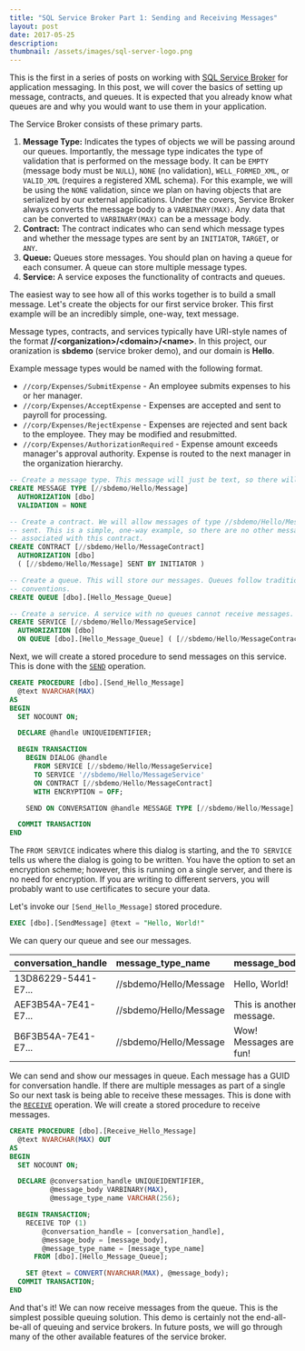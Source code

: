 ```yaml
---
title: "SQL Service Broker Part 1: Sending and Receiving Messages"
layout: post
date: 2017-05-25
description:
thumbnail: /assets/images/sql-server-logo.png
---
```


This is the first in a series of posts on working with [SQL Service Broker](https://docs.microsoft.com/en-us/sql/database-engine/configure-windows/sql-server-service-broker) for application messaging. In this post, we will cover the basics of setting up message, contracts, and queues. It is expected that you already know what queues are and why you would want to use them in your application.

The Service Broker consists of these primary parts.

1. **Message Type:** Indicates the types of objects we will be passing around our queues. Importantly, the message type indicates the type of validation that is performed on the message body. It can be `EMPTY` (message body must be `NULL`), `NONE` (no validation), `WELL_FORMED_XML`, or `VALID_XML` (requires a registered XML schema). For this example, we will be using the `NONE` validation, since we plan on having objects that are serialized by our external applications. Under the covers, Service Broker always converts the message body to a `VARBINARY(MAX)`. Any data that can be converted to `VARBINARY(MAX)` can be a message body.
2. **Contract:** The contract indicates who can send which message types and whether the message types are sent by an `INITIATOR`, `TARGET`, or `ANY`.
3. **Queue:** Queues store messages. You should plan on having a queue for each consumer. A queue can store multiple message types.
4. **Service:** A service exposes the functionality of contracts and queues.

The easiest way to see how all of this works together is to build a small message. Let's create the objects for our first service broker. This first example will be an incredibly simple, one-way, text message.

Message types, contracts, and services typically have URI-style names of the format **//&lt;organization&gt;/&lt;domain&gt;/&lt;name&gt;**. In this project, our oranization is **sbdemo** (service broker demo), and our domain is **Hello**.

Example message types would be named with the following format.

-   `//corp/Expenses/SubmitExpense` - An employee submits expenses to his or her manager.
-   `//corp/Expenses/AcceptExpense` - Expenses are accepted and sent to payroll for processing.
-   `//corp/Expenses/RejectExpense` - Expenses are rejected and sent back to the employee. They may be modified and resubmitted.
-   `//corp/Expenses/AuthorizationRequired` - Expense amount exceeds manager's approval authority. Expense is routed to the next manager in the organization hierarchy.

```sql
-- Create a message type. This message will just be text, so there will be no validation.
CREATE MESSAGE TYPE [//sbdemo/Hello/Message]
  AUTHORIZATION [dbo]
  VALIDATION = NONE

-- Create a contract. We will allow messages of type //sbdemo/Hello/Message to be
-- sent. This is a simple, one-way example, so there are no other message types
-- associated with this contract.
CREATE CONTRACT [//sbdemo/Hello/MessageContract]
  AUTHORIZATION [dbo]
  ( [//sbdemo/Hello/Message] SENT BY INITIATOR )

-- Create a queue. This will store our messages. Queues follow traditional SQL naming
-- conventions.
CREATE QUEUE [dbo].[Hello_Message_Queue]

-- Create a service. A service with no queues cannot receive messages.
CREATE SERVICE [//sbdemo/Hello/MessageService]
  AUTHORIZATION [dbo]
  ON QUEUE [dbo].[Hello_Message_Queue] ( [//sbdemo/Hello/MessageContract] )
```

Next, we will create a stored procedure to send messages on this service. This is done with the [`SEND`](https://docs.microsoft.com/en-us/sql/t-sql/statements/send-transact-sql) operation.

```sql
CREATE PROCEDURE [dbo].[Send_Hello_Message]
  @text NVARCHAR(MAX)
AS
BEGIN
  SET NOCOUNT ON;

  DECLARE @handle UNIQUEIDENTIFIER;

  BEGIN TRANSACTION
    BEGIN DIALOG @handle
      FROM SERVICE [//sbdemo/Hello/MessageService]
      TO SERVICE '//sbdemo/Hello/MessageService'
      ON CONTRACT [//sbdemo/Hello/MessageContract]
      WITH ENCRYPTION = OFF;

    SEND ON CONVERSATION @handle MESSAGE TYPE [//sbdemo/Hello/Message] ( @text );

  COMMIT TRANSACTION
END
```

The `FROM SERVICE` indicates where this dialog is starting, and the `TO SERVICE` tells us where the dialog is going to be written. You have the option to set an encryption scheme; however, this is running on a single server, and there is no need for encryption. If you are writing to different servers, you will probably want to use certificates to secure your data.

Let's invoke our `[Send_Hello_Message]` stored procedure.

```sql
EXEC [dbo].[SendMessage] @text = "Hello, World!"
```

We can query our queue and see our messages.

| conversation_handle | message_type_name      | message_body             |
| :------------------ | :--------------------- | :----------------------- |
| 13D86229-5441-E7... | //sbdemo/Hello/Message | Hello, World!            |
| AEF3B54A-7E41-E7... | //sbdemo/Hello/Message | This is another message. |
| B6F3B54A-7E41-E7... | //sbdemo/Hello/Message | Wow! Messages are fun!   |

We can send and show our messages in queue. Each message has a GUID for conversation handle. If there are multiple messages as part of a single So our next task is being able to receive these messages. This is done with the [`RECEIVE`](https://docs.microsoft.com/en-us/sql/t-sql/statements/receive-transact-sql) operation. We will create a stored procedure to receive messages.

```sql
CREATE PROCEDURE [dbo].[Receive_Hello_Message]
  @text NVARCHAR(MAX) OUT
AS
BEGIN
  SET NOCOUNT ON;

  DECLARE @conversation_handle UNIQUEIDENTIFIER,
          @message_body VARBINARY(MAX),
          @message_type_name VARCHAR(256);

  BEGIN TRANSACTION;
    RECEIVE TOP (1)
        @conversation_handle = [conversation_handle],
        @message_body = [message_body],
        @message_type_name = [message_type_name]
      FROM [dbo].[Hello_Message_Queue];

    SET @text = CONVERT(NVARCHAR(MAX), @message_body);
  COMMIT TRANSACTION;
END
```

And that's it! We can now receive messages from the queue. This is the simplest possible queuing solution. This demo is certainly not the end-all-be-all of queuing and service brokers. In future posts, we will go through many of the other available features of the service broker.
